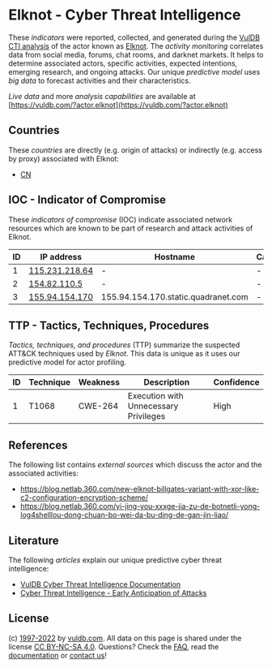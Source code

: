 # Elknot - Cyber Threat Intelligence

These _indicators_ were reported, collected, and generated during the [VulDB CTI analysis](https://vuldb.com/?kb.cti) of the actor known as [Elknot](https://vuldb.com/?actor.elknot). The _activity monitoring_ correlates data from social media, forums, chat rooms, and darknet markets. It helps to determine associated actors, specific activities, expected intentions, emerging research, and ongoing attacks. Our unique _predictive model_ uses _big data_ to forecast activities and their characteristics.

_Live data_ and more _analysis capabilities_ are available at [https://vuldb.com/?actor.elknot](https://vuldb.com/?actor.elknot)

## Countries

These _countries_ are directly (e.g. origin of attacks) or indirectly (e.g. access by proxy) associated with Elknot:

* [CN](https://vuldb.com/?country.cn)

## IOC - Indicator of Compromise

These _indicators of compromise_ (IOC) indicate associated network resources which are known to be part of research and attack activities of Elknot.

ID | IP address | Hostname | Campaign | Confidence
-- | ---------- | -------- | -------- | ----------
1 | [115.231.218.64](https://vuldb.com/?ip.115.231.218.64) | - | - | High
2 | [154.82.110.5](https://vuldb.com/?ip.154.82.110.5) | - | - | High
3 | [155.94.154.170](https://vuldb.com/?ip.155.94.154.170) | 155.94.154.170.static.quadranet.com | - | High

## TTP - Tactics, Techniques, Procedures

_Tactics, techniques, and procedures_ (TTP) summarize the suspected ATT&CK techniques used by _Elknot_. This data is unique as it uses our predictive model for actor profiling.

ID | Technique | Weakness | Description | Confidence
-- | --------- | -------- | ----------- | ----------
1 | T1068 | CWE-264 | Execution with Unnecessary Privileges | High

## References

The following list contains _external sources_ which discuss the actor and the associated activities:

* https://blog.netlab.360.com/new-elknot-billgates-variant-with-xor-like-c2-configuration-encryption-scheme/
* https://blog.netlab.360.com/yi-jing-you-xxxge-jia-zu-de-botnetli-yong-log4shelllou-dong-chuan-bo-wei-da-bu-ding-de-gan-jin-liao/

## Literature

The following _articles_ explain our unique predictive cyber threat intelligence:

* [VulDB Cyber Threat Intelligence Documentation](https://vuldb.com/?kb.cti)
* [Cyber Threat Intelligence - Early Anticipation of Attacks](https://www.scip.ch/en/?labs.20201022)

## License

(c) [1997-2022](https://vuldb.com/?kb.changelog) by [vuldb.com](https://vuldb.com/?kb.about). All data on this page is shared under the license [CC BY-NC-SA 4.0](https://creativecommons.org/licenses/by-nc-sa/4.0/). Questions? Check the [FAQ](https://vuldb.com/?kb.faq), read the [documentation](https://vuldb.com/?kb) or [contact us](https://vuldb.com/?contact)!
